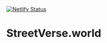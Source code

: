 [![Netlify Status](https://api.netlify.com/api/v1/badges/872e630b-1f09-4a5a-8b73-369d1c810ee7/deploy-status)](https://app.netlify.com/sites/metaversestreet/deploys)

# StreetVerse.world


